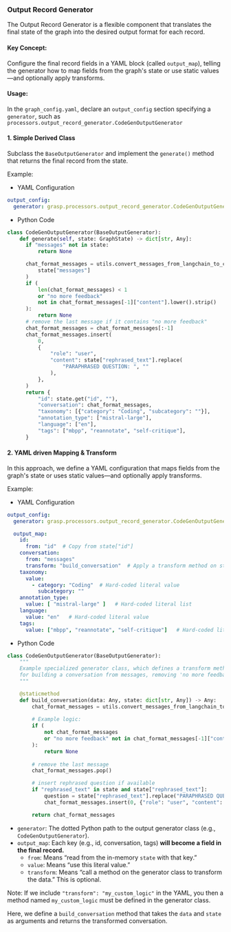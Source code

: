 ### Output Record Generator

The Output Record Generator is a flexible component that translates the final state of the graph into the desired output format for each record. 

#### Key Concept: 
Configure the final record fields in a YAML block (called `output_map`), telling the generator how to map fields from the graph's state or use static values—and optionally apply transforms.

#### Usage: 

In the `graph_config.yaml`, declare an `output_config` section specifying a `generator`, such as `processors.output_record_generator.CodeGenOutputGenerator`

#### 1. Simple Derived Class
Subclass the `BaseOutputGenerator` and implement the `generate()` method that returns the final record from the state. 

Example:

- YAML Configuration
```yaml
output_config:
  generator: grasp.processors.output_record_generator.CodeGenOutputGenerator
```

- Python Code
```python
class CodeGenOutputGenerator(BaseOutputGenerator):
    def generate(self, state: GraphState) -> dict[str, Any]:
      if "messages" not in state:
          return None

      chat_format_messages = utils.convert_messages_from_langchain_to_chat_format(
          state["messages"]
      )
      if (
          len(chat_format_messages) < 1
          or "no more feedback"
          not in chat_format_messages[-1]["content"].lower().strip()
      ):
          return None
      # remove the last message if it contains "no more feedback"
      chat_format_messages = chat_format_messages[:-1]
      chat_format_messages.insert(
          0,
          {
              "role": "user",
              "content": state["rephrased_text"].replace(
                  "PARAPHRASED QUESTION: ", ""
              ),
          },
      )
      return {
          "id": state.get("id", ""),
          "conversation": chat_format_messages,
          "taxonomy": [{"category": "Coding", "subcategory": ""}],
          "annotation_type": ["mistral-large"],
          "language": ["en"],
          "tags": ["mbpp", "reannotate", "self-critique"],
      }
```


#### 2. YAML driven Mapping & Transform

In this approach, we define a YAML configuration that maps fields from the graph's state or uses static values—and optionally apply transforms.

Example:

- YAML Configuration

```yaml
output_config:
  generator: grasp.processors.output_record_generator.CodeGenOutputGenerator

  output_map:
    id:
      from: "id"  # Copy from state["id"]
    conversation:
      from: "messages"
      transform: "build_conversation"  # Apply a transform method on state["messages"]
    taxonomy:
      value:
        - category: "Coding"  # Hard-coded literal value
          subcategory: ""
    annotation_type:
      value: [ "mistral-large" ]   # Hard-coded literal list
    language:
      value: "en"   # Hard-coded literal value
    tags:
      value: ["mbpp", "reannotate", "self-critique"]   # Hard-coded literal list
```

- Python Code
```python
class CodeGenOutputGenerator(BaseOutputGenerator):
    """
    Example specialized generator class, which defines a transform method
    for building a conversation from messages, removing 'no more feedback', etc.
    """

    @staticmethod
    def build_conversation(data: Any, state: dict[str, Any]) -> Any:
        chat_format_messages = utils.convert_messages_from_langchain_to_chat_format(data)
        
        # Example logic:
        if (
            not chat_format_messages
            or "no more feedback" not in chat_format_messages[-1]["content"].lower().strip()
        ):
            return None
        
        # remove the last message
        chat_format_messages.pop()

        # insert rephrased question if available
        if "rephrased_text" in state and state["rephrased_text"]:
            question = state["rephrased_text"].replace("PARAPHRASED QUESTION: ", "")
            chat_format_messages.insert(0, {"role": "user", "content": question})

        return chat_format_messages
```

- `generator`: The dotted Python path to the output generator class (e.g., `CodeGenOutputGenerator`).
- `output_map`: Each key (e.g., id, conversation, tags) **will become a field in the final record.**
  - `from`: Means “read from the in-memory `state` with that key.”
  - `value`: Means “use this literal value.”
  - `transform`: Means “call a method on the generator class to transform the data.” This is optional.

Note: If we include `"transform": "my_custom_logic"` in the YAML, you then a method named `my_custom_logic` must be defined in the generator class. 

Here, we define a `build_conversation` method that takes the `data` and `state` as arguments and returns the transformed conversation.